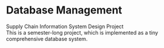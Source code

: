 # Database Management
Supply Chain Information System Design Project
<br>
This is a semester-long project, which is implemented as a tiny comprehensive database system.

